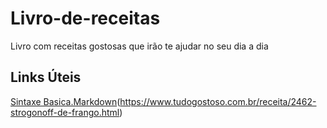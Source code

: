 # Livro-de-receitas
Livro com receitas gostosas que irão te ajudar no seu dia a dia 

## Links Úteis 
[Sintaxe Basica.Markdown](https://portalaltadefinicao.com/cestinha-de-churros-para-sorvete-receita-do-mais-voce-07-04/)(https://www.tudogostoso.com.br/receita/2462-strogonoff-de-frango.html)
